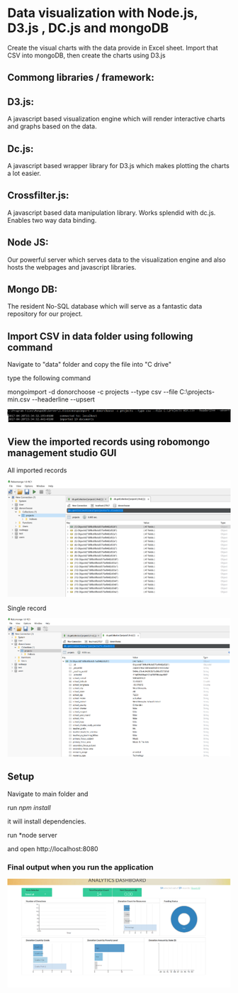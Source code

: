 # Data visualization with Node.js, D3.js , DC.js and mongoDB
Create the visual charts with the data provide in Excel sheet. Import that CSV into mongoDB, then create the charts using D3.js

## Commong libraries / framework:

## D3.js: 

A javascript based visualization engine which will render interactive charts and graphs based on the data.
## Dc.js: 

A javascript based wrapper library for D3.js which makes plotting the charts a lot easier.
## Crossfilter.js: 

A javascript based data manipulation library. Works splendid with dc.js. Enables two way data binding.
## Node JS: 

Our powerful server which serves data to the visualization engine and also hosts the webpages and javascript libraries.

## Mongo DB: 

The resident No-SQL database which will serve as a fantastic data repository for our project.

## Import CSV in data folder using following command

Navigate to "data" folder and copy the file into "C drive"

type the following command

mongoimport -d donorchoose -c projects --type csv --file C:\projects-min.csv --headerline --upsert

![Alt text](https://raw.githubusercontent.com/amir-saeed/Node-data-visualization-with-D3js-DCjs-and-mongoDB/master/Demo/import_command.png?raw=true "Mongo DB")

## View the imported records using robomongo management studio GUI
All imported records

![Alt text](https://raw.githubusercontent.com/amir-saeed/Node-data-visualization-with-D3js-DCjs-and-mongoDB/master/Demo/mongo-records.png?raw=true "Mongo DB")

Single record

![Alt text](https://raw.githubusercontent.com/amir-saeed/Node-data-visualization-with-D3js-DCjs-and-mongoDB/master/Demo/mongo-single-record.png?raw=true "Mongo DB")


## Setup
Navigate to main folder and 


run *npm install*

it will install dependencies. 

run *node server

and open http://localhost:8080


### Final output when you run the application

![Alt text](https://raw.githubusercontent.com/amir-saeed/Node-data-visualization-with-D3js-DCjs-and-mongoDB/master/Demo/output.png?raw=true "Mongo DB")



